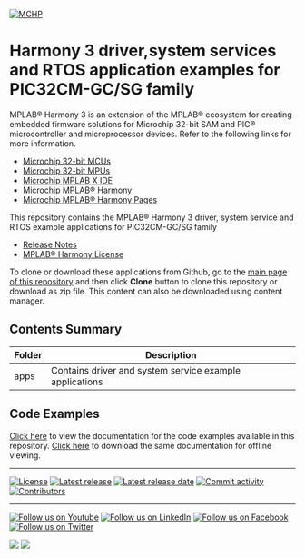﻿[![MCHP](https://www.microchip.com/ResourcePackages/Microchip/assets/dist/images/logo.png)](https://www.microchip.com)

# Harmony 3 driver,system services and RTOS application examples for PIC32CM-GC/SG family

MPLAB® Harmony 3 is an extension of the MPLAB® ecosystem for creating embedded firmware solutions for Microchip 32-bit SAM and PIC® microcontroller and microprocessor devices.  Refer to the following links for more information.

- [Microchip 32-bit MCUs](https://www.microchip.com/design-centers/32-bit)
- [Microchip 32-bit MPUs](https://www.microchip.com/design-centers/32-bit-mpus)
- [Microchip MPLAB X IDE](https://www.microchip.com/mplab/mplab-x-ide)
- [Microchip MPLAB® Harmony](https://www.microchip.com/mplab/mplab-harmony)
- [Microchip MPLAB® Harmony Pages](https://microchip-mplab-harmony.github.io/)

This repository contains the MPLAB® Harmony 3 driver, system service and RTOS example applications for PIC32CM-GC/SG family

- [Release Notes](release_notes.md)
- [MPLAB® Harmony License](mplab_harmony_license.md)

To clone or download these applications from Github, go to the [main page of this repository](https://github.com/Microchip-MPLAB-Harmony/core_apps_pic32cm_sg_gc) and then click **Clone** button to clone this repository or download as zip file.
This content can also be downloaded using content manager.

## Contents Summary

| Folder     | Description                             |
| ---        | ---                                     |
| apps       | Contains driver and system service example applications |


## Code Examples

[Click here](https://internal.onlinedocs.microchip.com/v2/keyword-lookup?keyword=CORE_APPS_PIC32CM_SG_GC_INTRODUCTION&redirect=true) to view the documentation for the code examples available in this repository. 
[Click here](https://internal.onlinedocs.microchip.com/download/GUID-4BCE8A69-E6DF-47BB-BA73-881CBC27599E?type=webhelp) to download the same documentation for offline viewing.
____

[![License](https://img.shields.io/badge/license-Harmony%20license-orange.svg)](https://github.com/Microchip-MPLAB-Harmony/core_apps_pic32cm_sg_gc/blob/master/mplab_harmony_license.md)
[![Latest release](https://img.shields.io/github/release/Microchip-MPLAB-Harmony/core_apps_pic32cm_sg_gc.svg)](https://github.com/Microchip-MPLAB-Harmony/core_apps_pic32cm_sg_gc/releases/latest)
[![Latest release date](https://img.shields.io/github/release-date/Microchip-MPLAB-Harmony/core_apps_pic32cm_sg_gc.svg)](https://github.com/Microchip-MPLAB-Harmony/core_apps_pic32cm_sg_gc/releases/latest)
[![Commit activity](https://img.shields.io/github/commit-activity/y/Microchip-MPLAB-Harmony/core_apps_pic32cm_sg_gc.svg)](https://github.com/Microchip-MPLAB-Harmony/core_apps_pic32cm_sg_gc/graphs/commit-activity)
[![Contributors](https://img.shields.io/github/contributors-anon/Microchip-MPLAB-Harmony/core_apps_pic32cm_sg_gc.svg)]()

____

[![Follow us on Youtube](https://img.shields.io/badge/Youtube-Follow%20us%20on%20Youtube-red.svg)](https://www.youtube.com/user/MicrochipTechnology)
[![Follow us on LinkedIn](https://img.shields.io/badge/LinkedIn-Follow%20us%20on%20LinkedIn-blue.svg)](https://www.linkedin.com/company/microchip-technology)
[![Follow us on Facebook](https://img.shields.io/badge/Facebook-Follow%20us%20on%20Facebook-blue.svg)](https://www.facebook.com/microchiptechnology/)
[![Follow us on Twitter](https://img.shields.io/twitter/follow/MicrochipTech.svg?style=social)](https://twitter.com/MicrochipTech)

[![](https://img.shields.io/github/stars/Microchip-MPLAB-Harmony/core_apps_pic32cm_sg_gc.svg?style=social)]()
[![](https://img.shields.io/github/watchers/Microchip-MPLAB-Harmony/core_apps_pic32cm_sg_gc.svg?style=social)]()